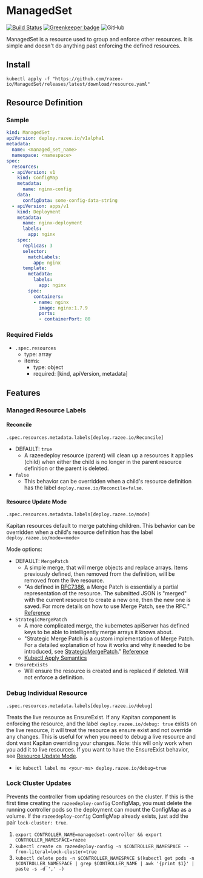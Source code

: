 # ManagedSet

[![Build Status](https://travis-ci.com/razee-io/ManagedSet.svg?branch=master)](https://travis-ci.com/razee-io/ManagedSet)
[![Greenkeeper badge](https://badges.greenkeeper.io/razee-io/ManagedSet.svg)](https://greenkeeper.io/)
![GitHub](https://img.shields.io/github/license/razee-io/ManagedSet.svg?color=success)

ManagedSet is a resource used to group and enforce other resources. It is simple
and doesn't do anything past enforcing the defined resources.

## Install

```shell
kubectl apply -f "https://github.com/razee-io/ManagedSet/releases/latest/download/resource.yaml"
```

## Resource Definition

### Sample

```yaml
kind: ManagedSet
apiVersion: deploy.razee.io/v1alpha1
metadata:
  name: <managed_set_name>
  namespace: <namespace>
spec:
  resources:
  - apiVersion: v1
    kind: ConfigMap
    metadata:
      name: nginx-config
    data:
      configData: some-config-data-string
  - apiVersion: apps/v1
    kind: Deployment
    metadata:
      name: nginx-deployment
      labels:
        app: nginx
    spec:
      replicas: 3
      selector:
        matchLabels:
          app: nginx
      template:
        metadata:
          labels:
            app: nginx
        spec:
          containers:
          - name: nginx
            image: nginx:1.7.9
            ports:
            - containerPort: 80
```

### Required Fields

- `.spec.resources`
  - type: array
  - items:
    - type: object
    - required: [kind, apiVersion, metadata]

## Features

### Managed Resource Labels

#### Reconcile

`.spec.resources.metadata.labels[deploy.razee.io/Reconcile]`

- DEFAULT: `true`
  - A razeedeploy resource (parent) will clean up a resources it applies
(child) when either the child is no longer in the parent resource definition
or the parent is deleted.
- `false`
  - This behavior can be overridden when a child's resource definition has
the label `deploy.razee.io/Reconcile=false`.

#### Resource Update Mode

`.spec.resources.metadata.labels[deploy.razee.io/mode]`

Kapitan resources default to merge patching children. This behavior can be
overridden when a child's resource definition has the label
`deploy.razee.io/mode=<mode>`

Mode options:

- DEFAULT: `MergePatch`
  - A simple merge, that will merge objects and replace arrays. Items previously
  defined, then removed from the definition, will be removed from the live resource.
  - "As defined in [RFC7386](https://tools.ietf.org/html/rfc7386), a Merge Patch
  is essentially a partial representation of the resource. The submitted JSON is
  "merged" with the current resource to create a new one, then the new one is
  saved. For more details on how to use Merge Patch, see the RFC." [Reference](https://github.com/kubernetes/community/blob/master/contributors/devel/sig-architecture/api-conventions.md#patch-operations)
- `StrategicMergePatch`
  - A more complicated merge, the kubernetes apiServer has defined keys to be
  able to intelligently merge arrays it knows about.
  - "Strategic Merge Patch is a custom implementation of Merge Patch. For a
  detailed explanation of how it works and why it needed to be introduced, see
  [StrategicMergePatch](https://github.com/kubernetes/community/blob/master/contributors/devel/sig-api-machinery/strategic-merge-patch.md)."
  [Reference](https://github.com/kubernetes/community/blob/master/contributors/devel/sig-architecture/api-conventions.md#patch-operations)
  - [Kubectl Apply Semantics](https://kubectl.docs.kubernetes.io/pages/app_management/field_merge_semantics.html)
- `EnsureExists`
  - Will ensure the resource is created and is replaced if deleted. Will not
  enforce a definition.

### Debug Individual Resource

`.spec.resources.metadata.labels[deploy.razee.io/debug]`

Treats the live resource as EnsureExist. If any Kapitan component is enforcing
the resource, and the label `deploy.razee.io/debug: true` exists on the live
resource, it will treat the resource as ensure exist and not override any changes.
This is useful for when you need to debug a live resource and dont want Kapitan
overriding your changes. Note: this will only work when you add it to live resources.
If you want to have the EnsureExist behavior, see [Resource Update Mode](#Resource-Update-Mode).

- ie: `kubectl label ms <your-ms> deploy.razee.io/debug=true`

### Lock Cluster Updates

Prevents the controller from updating resources on the cluster. If this is the
first time creating the `razeedeploy-config` ConfigMap, you must delete the running
controller pods so the deployment can mount the ConfigMap as a volume. If the
`razeedeploy-config` ConfigMap already exists, just add the pair `lock-cluster: true`.

1. `export CONTROLLER_NAME=managedset-controller && export CONTROLLER_NAMESPACE=razee`
1. `kubectl create cm razeedeploy-config -n $CONTROLLER_NAMESPACE --from-literal=lock-cluster=true`
1. `kubectl delete pods -n $CONTROLLER_NAMESPACE $(kubectl get pods -n $CONTROLLER_NAMESPACE
 | grep $CONTROLLER_NAME | awk '{print $1}' | paste -s -d ',' -)`
